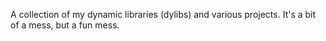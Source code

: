 A collection of my dynamic libraries (dylibs) and various projects. It's a bit of a mess, but a fun mess.
